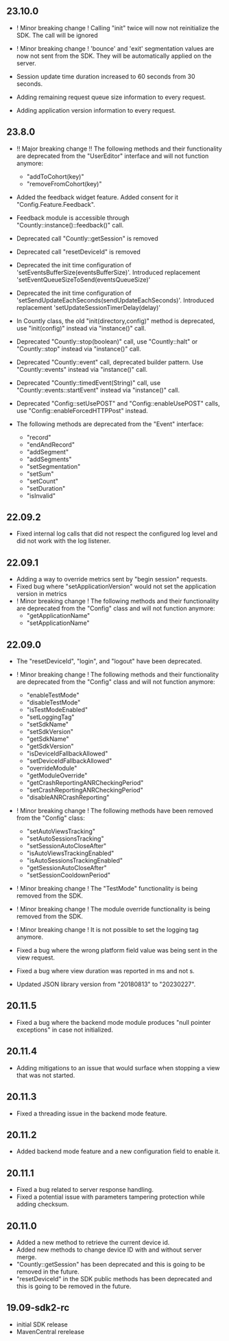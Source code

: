 ## 23.10.0

* ! Minor breaking change ! Calling "init" twice will now not reinitialize the SDK. The call will be ignored
* ! Minor breaking change ! 'bounce' and 'exit' segmentation values are now not sent from the SDK. They will be automatically applied on the server.

* Session update time duration increased to 60 seconds from 30 seconds.
* Adding remaining request queue size information to every request.
* Adding application version information to every request.

## 23.8.0

* !! Major breaking change !! The following methods and their functionality are deprecated from the "UserEditor" interface and will not function anymore:
  * "addToCohort(key)"
  * "removeFromCohort(key)"

* Added the feedback widget feature. Added consent for it "Config.Feature.Feedback".
* Feedback module is accessible through "Countly::instance()::feedback()" call.

* Deprecated call "Countly::getSession" is removed
* Deprecated call "resetDeviceId" is removed

* Deprecated the init time configuration of 'setEventsBufferSize(eventsBufferSize)'. Introduced replacement 'setEventQueueSizeToSend(eventsQueueSize)'
* Deprecated the init time configuration of 'setSendUpdateEachSeconds(sendUpdateEachSeconds)'. Introduced replacement 'setUpdateSessionTimerDelay(delay)'
* In Countly class, the old "init(directory,config)" method is deprecated, use "init(config)" instead via "instance()" call.
* Deprecated "Countly::stop(boolean)" call, use "Countly::halt" or "Countly::stop" instead via "instance()" call.
* Deprecated "Countly::event" call, deprecated builder pattern. Use "Countly::events" instead via "instance()" call.
* Deprecated "Countly::timedEvent(String)" call, use "Countly::events::startEvent" instead via "instance()" call.
* Deprecated "Config::setUsePOST" and "Config::enableUsePOST" calls, use "Config::enableForcedHTTPPost" instead.
* The following methods are deprecated from the "Event" interface:
  * "record"
  * "endAndRecord"
  * "addSegment"
  * "addSegments"
  * "setSegmentation"
  * "setSum"
  * "setCount"
  * "setDuration"
  * "isInvalid"

## 22.09.2

* Fixed internal log calls that did not respect the configured log level and did not work with the log listener.

## 22.09.1

* Adding a way to override metrics sent by "begin session" requests.
* Fixed bug where "setApplicationVersion" would not set the application version in metrics
* ! Minor breaking change ! The following methods and their functionality are deprecated from the "Config" class and will not function anymore:
  * "getApplicationName"
  * "setApplicationName"

## 22.09.0

* The "resetDeviceId", "login", and "logout" have been deprecated.
* ! Minor breaking change ! The following methods and their functionality are deprecated from the "Config" class and will not function anymore:
  * "enableTestMode"
  * "disableTestMode"
  * "isTestModeEnabled"
  * "setLoggingTag"
  * "setSdkName"
  * "setSdkVersion"
  * "getSdkName"
  * "getSdkVersion"
  * "isDeviceIdFallbackAllowed"
  * "setDeviceIdFallbackAllowed"
  * "overrideModule"
  * "getModuleOverride"
  * "getCrashReportingANRCheckingPeriod"
  * "setCrashReportingANRCheckingPeriod"
  * "disableANRCrashReporting"

* ! Minor breaking change ! The following methods have been removed from the "Config" class:
  * "setAutoViewsTracking"
  * "setAutoSessionsTracking"
  * "setSessionAutoCloseAfter"
  * "isAutoViewsTrackingEnabled"
  * "isAutoSessionsTrackingEnabled"
  * "getSessionAutoCloseAfter"
  * "setSessionCooldownPeriod"

* ! Minor breaking change ! The "TestMode" functionality is being removed from the SDK.
* ! Minor breaking change ! The module override functionality is being removed from the SDK.
* ! Minor breaking change ! It is not possible to set the logging tag anymore.
* Fixed a bug where the wrong platform field value was being sent in the view request.
* Fixed a bug where view duration was reported in ms and not s.
* Updated JSON library version from "20180813" to "20230227".

## 20.11.5

* Fixed a bug where the backend mode module produces "null pointer exceptions" in case not initialized.

## 20.11.4

* Adding mitigations to an issue that would surface when stopping a view that was not started.

## 20.11.3

* Fixed a threading issue in the backend mode feature.

## 20.11.2

* Added backend mode feature and a new configuration field to enable it.

## 20.11.1

* Fixed a bug related to server response handling.
* Fixed a potential issue with parameters tampering protection while adding checksum.

## 20.11.0

* Added a new method to retrieve the current device id.
* Added new methods to change device ID with and without server merge.
* "Countly::getSession" has been deprecated and this is going to be removed in the future.
* "resetDeviceId" in the SDK public methods has been deprecated and this is going to be removed in the future.

## 19.09-sdk2-rc

* initial SDK release
* MavenCentral rerelease 
